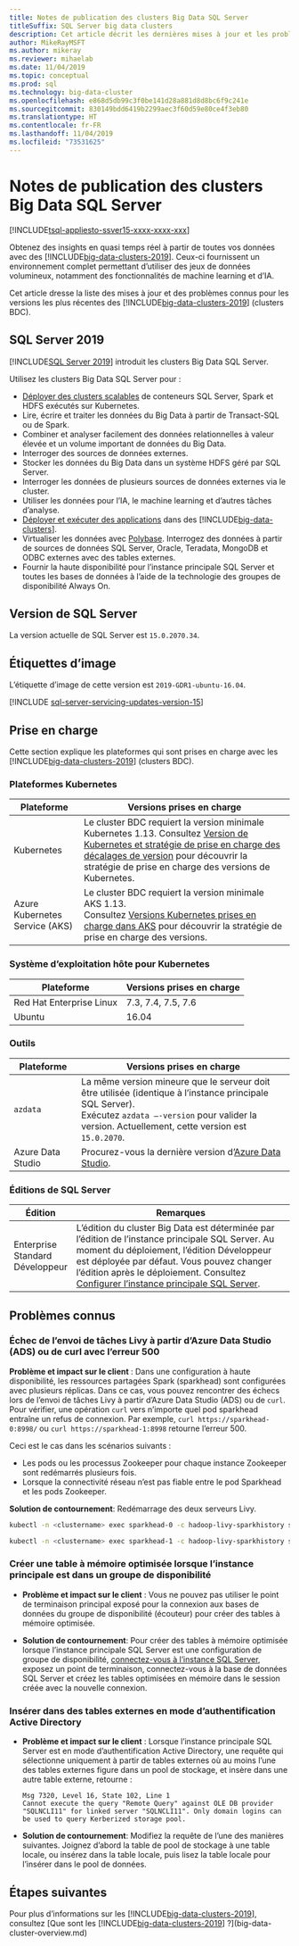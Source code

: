 ```yaml
---
title: Notes de publication des clusters Big Data SQL Server
titleSuffix: SQL Server big data clusters
description: Cet article décrit les dernières mises à jour et les problèmes connus relatifs aux [!INCLUDE[big-data-clusters-2019](../includes/ssbigdataclusters-ver15.md)] (préversion).
author: MikeRayMSFT
ms.author: mikeray
ms.reviewer: mihaelab
ms.date: 11/04/2019
ms.topic: conceptual
ms.prod: sql
ms.technology: big-data-cluster
ms.openlocfilehash: e868d5db99c3f0be141d28a881d8d8bc6f9c241e
ms.sourcegitcommit: 830149bdd6419b2299aec3f60d59e80ce4f3eb80
ms.translationtype: HT
ms.contentlocale: fr-FR
ms.lasthandoff: 11/04/2019
ms.locfileid: "73531625"
---
```

# <a name="sql-server-big-data-clusters-release-notes"></a>Notes de publication des clusters Big Data SQL Server

[!INCLUDE[tsql-appliesto-ssver15-xxxx-xxxx-xxx](../includes/tsql-appliesto-ssver15-xxxx-xxxx-xxx.md)]

Obtenez des insights en quasi temps réel à partir de toutes vos données avec des [!INCLUDE[big-data-clusters-2019](../includes/ssbigdataclusters-ver15.md)]. Ceux-ci fournissent un environnement complet permettant d’utiliser des jeux de données volumineux, notamment des fonctionnalités de machine learning et d’IA.

Cet article dresse la liste des mises à jour et des problèmes connus pour les versions les plus récentes des [!INCLUDE[big-data-clusters-2019](../includes/ssbigdataclusters-ss-nover.md)] (clusters BDC).

## <a id="rtm"></a> SQL Server 2019

[!INCLUDE[SQL Server 2019](../includes/sssqlv15-md.md)] introduit les clusters Big Data SQL Server.

Utilisez les clusters Big Data SQL Server pour :

- [Déployer des clusters scalables](../big-data-cluster/deploy-get-started.md) de conteneurs SQL Server, Spark et HDFS exécutés sur Kubernetes. 
- Lire, écrire et traiter les données du Big Data à partir de Transact-SQL ou de Spark.
- Combiner et analyser facilement des données relationnelles à valeur élevée et un volume important de données du Big Data.
- Interroger des sources de données externes.
- Stocker les données du Big Data dans un système HDFS géré par SQL Server.
- Interroger les données de plusieurs sources de données externes via le cluster.
- Utiliser les données pour l’IA, le machine learning et d’autres tâches d’analyse.
- [Déployer et exécuter des applications](../big-data-cluster/concept-application-deployment.md) dans des [!INCLUDE[big-data-clusters](../includes/ssbigdataclusters-nover.md)].
- Virtualiser les données avec [Polybase](../relational-databases/polybase/polybase-guide.md). Interrogez des données à partir de sources de données SQL Server, Oracle, Teradata, MongoDB et ODBC externes avec des tables externes.
- Fournir la haute disponibilité pour l’instance principale SQL Server et toutes les bases de données à l’aide de la technologie des groupes de disponibilité Always On.

## <a name="sql-server-version"></a>Version de SQL Server

La version actuelle de SQL Server est `15.0.2070.34`.

## <a name="image-tags"></a>Étiquettes d’image

L’étiquette d’image de cette version est `2019-GDR1-ubuntu-16.04`.

[!INCLUDE [sql-server-servicing-updates-version-15](../includes/sql-server-servicing-updates-version-15.md)]

## <a name="supportability"></a>Prise en charge

Cette section explique les plateformes qui sont prises en charge avec les [!INCLUDE[big-data-clusters-2019](../includes/ssbigdataclusters-ss-nover.md)] (clusters BDC).

### <a name="kubernetes-platforms"></a>Plateformes Kubernetes

|Plateforme|Versions prises en charge|
|---------|---------|
|Kubernetes|Le cluster BDC requiert la version minimale Kubernetes 1.13. Consultez [Version de Kubernetes et stratégie de prise en charge des décalages de version](https://kubernetes.io/docs/setup/release/version-skew-policy/) pour découvrir la stratégie de prise en charge des versions de Kubernetes.|
|Azure Kubernetes Service (AKS)|Le cluster BDC requiert la version minimale AKS 1.13.<br/>Consultez [Versions Kubernetes prises en charge dans AKS](/azure/aks/supported-kubernetes-versions) pour découvrir la stratégie de prise en charge des versions.|

### <a name="host-os-for-kubernetes"></a>Système d’exploitation hôte pour Kubernetes

|Plateforme|Versions prises en charge|
|---------|---------|
|Red Hat Enterprise Linux|7.3, 7.4, 7.5, 7.6|
|Ubuntu|16.04|

### <a name="tools"></a>Outils

|Plateforme|Versions prises en charge|
|---------|---------|
|`azdata`|La même version mineure que le serveur doit être utilisée (identique à l’instance principale SQL Server).<br/>Exécutez `azdata –-version` pour valider la version. Actuellement, cette version est `15.0.2070`.|
|Azure Data Studio|Procurez-vous la dernière version d’[Azure Data Studio](https://aka.ms/getazuredatastudio).|

### <a name="sql-server-editions"></a>Éditions de SQL Server

|Édition|Remarques|
|---------|---------|
|Enterprise<br/>Standard<br/>Développeur| L’édition du cluster Big Data est déterminée par l’édition de l’instance principale SQL Server. Au moment du déploiement, l’édition Développeur est déployée par défaut. Vous pouvez changer l’édition après le déploiement. Consultez [Configurer l’instance principale SQL Server](../big-data-cluster/configure-sql-server-master-instance.md). |

## <a name="known-issues"></a>Problèmes connus

### <a name="livy-job-submission-from-azure-data-studio-ads-or-curl-fail-with-500-error"></a>Échec de l’envoi de tâches Livy à partir d’Azure Data Studio (ADS) ou de curl avec l’erreur 500

**Problème et impact sur le client** : Dans une configuration à haute disponibilité, les ressources partagées Spark (sparkhead) sont configurées avec plusieurs réplicas. Dans ce cas, vous pouvez rencontrer des échecs lors de l’envoi de tâches Livy à partir d’Azure Data Studio (ADS) ou de `curl`. Pour vérifier, une opération `curl` vers n’importe quel pod sparkhead entraîne un refus de connexion. Par exemple, `curl https://sparkhead-0:8998/` ou `curl https://sparkhead-1:8998` retourne l’erreur 500.

Ceci est le cas dans les scénarios suivants :

- Les pods ou les processus Zookeeper pour chaque instance Zookeeper sont redémarrés plusieurs fois.
- Lorsque la connectivité réseau n’est pas fiable entre le pod Sparkhead et les pods Zookeeper.

**Solution de contournement**: Redémarrage des deux serveurs Livy.

```bash
kubectl -n <clustername> exec sparkhead-0 -c hadoop-livy-sparkhistory supervisorctl restart livy
```

```bash
kubectl -n <clustername> exec sparkhead-1 -c hadoop-livy-sparkhistory supervisorctl restart livy
```

### <a name="create-memory-optimized-table-when-master-instance-in-an-availability-group"></a>Créer une table à mémoire optimisée lorsque l’instance principale est dans un groupe de disponibilité

- **Problème et impact sur le client** : Vous ne pouvez pas utiliser le point de terminaison principal exposé pour la connexion aux bases de données du groupe de disponibilité (écouteur) pour créer des tables à mémoire optimisée.

- **Solution de contournement**: Pour créer des tables à mémoire optimisée lorsque l’instance principale SQL Server est une configuration de groupe de disponibilité, [connectez-vous à l’instance SQL Server](deployment-high-availability.md#instance-connect), exposez un point de terminaison, connectez-vous à la base de données SQL Server et créez les tables optimisées en mémoire dans le session créée avec la nouvelle connexion.

### <a name="insert-to-external-tables-active-directory-authentication-mode"></a>Insérer dans des tables externes en mode d’authentification Active Directory

- **Problème et impact sur le client** : Lorsque l’instance principale SQL Server est en mode d’authentification Active Directory, une requête qui sélectionne uniquement à partir de tables externes où au moins l’une des tables externes figure dans un pool de stockage, et insère dans une autre table externe, retourne :

   ```
   Msg 7320, Level 16, State 102, Line 1
   Cannot execute the query "Remote Query" against OLE DB provider "SQLNCLI11" for linked server "SQLNCLI11". Only domain logins can be used to query Kerberized storage pool.
   ```

- **Solution de contournement**: Modifiez la requête de l’une des manières suivantes. Joignez d’abord la table de pool de stockage à une table locale, ou insérez dans la table locale, puis lisez la table locale pour l’insérer dans le pool de données.

## <a name="next-steps"></a>Étapes suivantes

Pour plus d’informations sur les [!INCLUDE[big-data-clusters-2019](../includes/ssbigdataclusters-ss-nover.md)], consultez [Que sont les [!INCLUDE[big-data-clusters-2019](../includes/ssbigdataclusters-ver15.md)] ?](big-data-cluster-overview.md)
